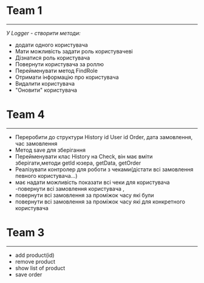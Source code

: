 # Team 1 #
----------
*У Logger - створити методи:*
 - додати одного користувача
 - Мати можливість задати роль користувачеві 
 - Дізнатися роль користувача
 - Повернути користувача за роллю
 - Перейменувати метод FindRole
 - Отримати інформацію про користувача
 - Видалити користувача
 - "Оновити" користувача


# Team 4 #
----------
 - Переробити до структури History id User id Order, дата замовлення, час замовлення
 - Метод save для зберігання
 - Перейменувати клас History на Check, він має вміти зберігати,методи getId юзера, getData, getOrder 
 - Реалізувати контролер для роботи з чеками(дістати всі замовлення певного користувача...)
 - має  надати можливість показати всі чеки для користувача -повернути всі замовлення користувача ,
 - повернути всі замовлення за проміжок часу які були
 - повернути всі замовлення за проміжок часу які для конкретного користувача


# Team 3 #
----------
 - add product(id)
 - remove product
 - show list of product
 - save order